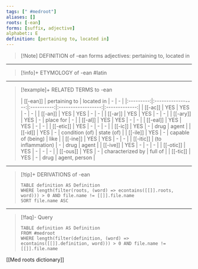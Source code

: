 ```yaml
---
tags: [" #medroot"]
aliases: []
roots: [-ean]
forms: [suffix, adjective]
alphabet:: E
definition: [pertaining to, located in]
---
```

>[!Note] DEFINITION of -ean
>forms adjectives: pertaining to, located in
_____
>[!info]+ ETYMOLOGY of -ean
>#latin
_____
>[!example]+ RELATED TERMS to -ean
>
>|  [[-ean]]  |   pertaining to   | located in |         -          |       -       |
|:---------:|:-----------------:|:----------:|:------------------:|:-------------:|
|  [[-ac]]  |        YES        |    YES     |         -          |       -       |
|  [[-an]]  |        YES        |    YES     |         -          |       -       |
|  [[-ar]]  |        YES        |    YES     |         -          |       -       |
| [[-ary]]  |        YES        |     -      |     place for      |       -       |
| [[-al]]  |        YES        |    YES     |         -          |       -       |
| [[-eal]]  |        YES        |    YES     |         -          |       -       |
| [[-etic]] |        YES        |     -      |         -          |       -       |
|  [[-ic]]  |        YES        |     -      |        drug        |     agent     |
|  [[-id]]  |        YES        |     -      |   condition (of)   |  state (of)   |
| [[-ile]]  |        YES        |     -      | capable of (being) |     like      |
| [[-ine]]  |        YES        |    YES     |         -          |       -       |
| [[-itic]] | (to inflammation) |     -      |        drug        |     agent     |
| [[-ive]]  |        YES        |     -      |         -          |       -       |
| [[-otic]] |        YES        |     -      |         -          |       -       |
| [[-ous]]  |        YES        |     -      |  characterized by  |    full of    |
| [[-tic]]  |        YES        |     -      |        drug        | agent, person |
_____
>[!tip]+ DERIVATIONS of -ean
>```dataview
>TABLE definition AS Definition 
>WHERE length(filter(roots, (word) => econtains([[]].roots, word))) > 0 AND file.name != [[]].file.name
>SORT file.name ASC
>```
_____
>[!faq]- Query
>
>```dataview
>TABLE definition AS Definition
>FROM #medroot
>WHERE length(filter(definition, (word) => econtains([[]].definition, word))) > 0 AND file.name != [[]].file.name
>```

[[Med roots dictionary]]